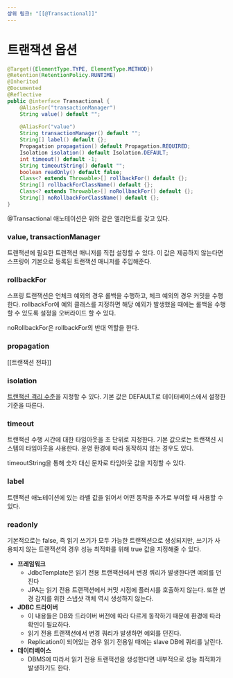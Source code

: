 ```yaml
---
상위 링크: "[[@Transactional]]"
---
```

# 트랜잭션 옵션
```java
@Target({ElementType.TYPE, ElementType.METHOD})  
@Retention(RetentionPolicy.RUNTIME)  
@Inherited  
@Documented  
@Reflective  
public @interface Transactional {  
    @AliasFor("transactionManager")  
    String value() default "";  
  
    @AliasFor("value")  
    String transactionManager() default "";  
    String[] label() default {};  
    Propagation propagation() default Propagation.REQUIRED;  
    Isolation isolation() default Isolation.DEFAULT;  
    int timeout() default -1;  
    String timeoutString() default "";  
    boolean readOnly() default false;  
    Class<? extends Throwable>[] rollbackFor() default {};  
    String[] rollbackForClassName() default {};  
    Class<? extends Throwable>[] noRollbackFor() default {};  
    String[] noRollbackForClassName() default {};  
}
```
@Transactional 애노테이션은 위와 같은 엘리먼트를 갖고 있다.

### value, transactionManager
트랜잭션에 필요한 트랜잭션 매니저를 직접 설정할 수 있다. 이 값은 제공하지 않는다면 스프링이 기본으로 등록된 트랜잭션 매니저를 주입해준다.

### rollbackFor
스프링 트랜잭션은 언체크 예외의 경우 롤백을 수행하고, 체크 예외의 경우 커밋을 수행한다. rollbackFor에 예외 클래스를 지정하면 해당 예외가 발생했을 때에는 롤백을 수행할 수 있도록 설정을 오버라이드 할 수 있다.

noRollbackFor은 rollbackFor의 반대 역할을 한다.

### propagation
[[트랜잭션 전파]]
### isolation
[트랜잭션 격리 수준](../../Database/Transaction/ACID/ACID.md##Isolation%20Level)을 지정할 수 있다. 기본 값은 DEFAULT로 데이터베이스에서 설정한 기준을 따른다. 
### timeout
트랜잭션 수행 시간에 대한 타임아웃을 초 단위로 지정한다. 기본 값으로는 트랜잭션 시스템의 타임아웃을 사용한다. 운영 환경에 따라 동작하지 않는 경우도 있다.

timeoutString을 통해 숫자 대신 문자로 타임아웃 값을 지정할 수 있다.

### label
트랜잭션 애노테이션에 있는 라벨 값을 읽어서 어떤 동작을 추가로 부여할 때 사용할 수 있다.

### readonly
기본적으로는 false, 즉 읽기 쓰기가 모두 가능한 트랜잭션으로 생성되지만, 쓰기가 사용되지 않는 트랜잭션의 경우 성능 최적화를 위해 true 값을 지정해줄 수 있다. 
* **프레임워크**
	* JdbcTemplate은 읽기 전용 트랜잭션에서 변경 쿼리가 발생한다면 예외를 던진다
	* JPA는 읽기 전용 트랜잭션에서 커밋 시점에 플러시를 호출하지 않는다. 또한 변경 감지를 위한 스냅샷 객체 역시 생성하지 않는다.
* **JDBC 드라이버**
	* 이 내용들은 DB와 드라이버 버전에 따라 다르게 동작하기 때문에 환경에 따라 확인이 필요하다.
	* 읽기 전용 트랜잭션에서 변경 쿼리가 발생하면 예외를 던진다.
	* Replication이 되어있는 경우 읽기 전용일 때에는 slave DB에 쿼리를 날린다.
* **데이터베이스**
	* DBMS에 따라서 읽기 전용 트랜잭션을 생성한다면 내부적으로 성능 최적화가 발생하기도 한다.